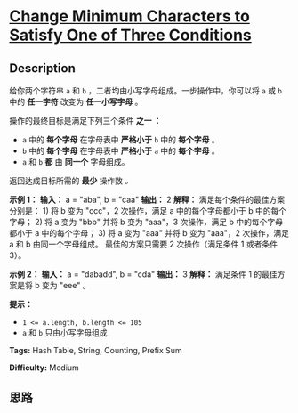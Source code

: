 # [Change Minimum Characters to Satisfy One of Three Conditions][title]

## Description

给你两个字符串 `a` 和 `b` ，二者均由小写字母组成。一步操作中，你可以将 `a` 或 `b` 中的 **任一字符** 改变为 **任一小写字母**
。

操作的最终目标是满足下列三个条件 **之一** ：

  * `a` 中的 **每个字母** 在字母表中 **严格小于** `b` 中的 **每个字母** 。
  * `b` 中的 **每个字母** 在字母表中 **严格小于** `a` 中的 **每个字母** 。
  * `a` 和 `b` **都** 由 **同一个** 字母组成。

返回达成目标所需的 **最少** 操作数 _。_

**示例 1：**
            **输入：** a = "aba", b = "caa"    **输出：** 2    **解释：** 满足每个条件的最佳方案分别是：    1) 将 b 变为 "ccc"，2 次操作，满足 a 中的每个字母都小于 b 中的每个字母；    2) 将 a 变为 "bbb" 并将 b 变为 "aaa"，3 次操作，满足 b 中的每个字母都小于 a 中的每个字母；    3) 将 a 变为 "aaa" 并将 b 变为 "aaa"，2 次操作，满足 a 和 b 由同一个字母组成。    最佳的方案只需要 2 次操作（满足条件 1 或者条件 3）。    

**示例 2：**
            **输入：** a = "dabadd", b = "cda"    **输出：** 3    **解释：** 满足条件 1 的最佳方案是将 b 变为 "eee" 。    

**提示：**

  * `1 <= a.length, b.length <= 105`
  * `a` 和 `b` 只由小写字母组成


**Tags:** Hash Table, String, Counting, Prefix Sum

**Difficulty:** Medium

## 思路

[title]: https://leetcode-cn.com/problems/change-minimum-characters-to-satisfy-one-of-three-conditions
